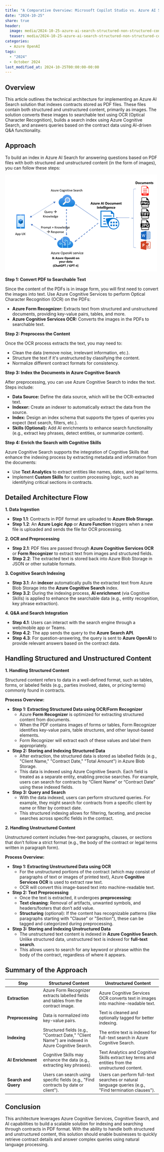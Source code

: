 ```yaml
---
title: "A Comparative Overview: Microsoft Copilot Studio vs. Azure AI Studio"
date: "2024-10-25"
share: true
header:
  image: media/2024-10-25-azure-ai-search-structured-non-structured-content/01.png
  teaser: media/2024-10-25-azure-ai-search-structured-non-structured-content/01.png
categories:
  - Azure OpenAI
tags:
  - "2024"
  - October 2024
last_modified_at: 2024-10-25T00:00:00-00:00
---
```

## Overview

This article outlines the technical architecture for implementing an Azure AI Search solution that indexes contracts stored as PDF files. These files contain both structured and unstructured content, primarily as images. The solution converts these images to searchable text using OCR (Optical Character Recognition), builds a search index using Azure Cognitive Search, and answers queries based on the contract data using AI-driven Q&A functionality.

## Approach

To build an index in Azure AI Search for answering questions based on PDF files with both structured and unstructured content (in the form of images), you can follow these steps:

![](/media/2024-10-25-azure-ai-search-structured-non-structured-content/01.png)

**Step 1: Convert PDF to Searchable Text**

Since the content of the PDFs is in image form, you will first need to convert the images into text. Use Azure Cognitive Services to perform Optical Character Recognition (OCR) on the PDFs:

- **Azure Form Recognizer:** Extracts text from structured and unstructured documents, providing key-value pairs, tables, and more.
- **Azure Cognitive Services OCR:** Converts the images in the PDFs to searchable text.

**Step 2: Preprocess the Content**

Once the OCR process extracts the text, you may need to:

- Clean the data (remove noise, irrelevant information, etc.).
- Structure the text if it's unstructured by classifying the content.
- Normalize different contract formats for consistency.

**Step 3: Index the Documents in Azure Cognitive Search**

After preprocessing, you can use Azure Cognitive Search to index the text. Steps include:

- **Data Source:** Define the data source, which will be the OCR-extracted text.
- **Indexer:** Create an indexer to automatically extract the data from the source.
- **Index:** Design an index schema that supports the types of queries you expect (text search, filters, etc.).
- **Skills (Optional):** Add AI enrichments to enhance search functionality (e.g., extract key phrases, detect entities, or summarize content).

**Step 4: Enrich the Search with Cognitive Skills**

Azure Cognitive Search supports the integration of Cognitive Skills that enhance the indexing process by extracting metadata and information from the documents:

- Use **Text Analytics** to extract entities like names, dates, and legal terms.
- Implement **Custom Skills** for custom processing logic, such as identifying critical sections in contracts.

## Detailed Architecture Flow

**1. Data Ingestion**

- **Step 1.1**: Contracts in PDF format are uploaded to **Azure Blob Storage**.
- **Step 1.2**: An **Azure Logic App** or **Azure Function** triggers when a new file is uploaded and sends the file for OCR processing.

**2. OCR and Preprocessing**

- **Step 2.1**: PDF files are passed through **Azure Cognitive Services OCR** or **Form Recognizer** to extract text from images and structured fields.
- **Step 2.2**: The extracted text is stored back into Azure Blob Storage in JSON or other suitable formats.

**3. Cognitive Search Indexing**

- **Step 3.1**: An **indexer** automatically pulls the extracted text from Azure Blob Storage into the **Azure Cognitive Search** index.
- **Step 3.2**: During the indexing process, **AI enrichment** (via Cognitive Skills) is applied to enhance the searchable data (e.g., entity recognition, key phrase extraction).

**4. Q&A and Search Integration**

- **Step 4.1**: Users can interact with the search engine through a web/mobile app or Teams.
- **Step 4.2**: The app sends the query to the **Azure Search API**.
- **Step 4.3**: For question-answering, the query is sent to **Azure OpenAI** to provide relevant answers based on the contract data.

## Handling Structured and Unstructured Content

**1. Handling Structured Content**

Structured content refers to data in a well-defined format, such as tables, forms, or labeled fields (e.g., parties involved, dates, or pricing terms) commonly found in contracts.

**Process Overview:**

- **Step 1: Extracting Structured Data using OCR/Form Recognizer**
  - Azure **Form Recognizer** is optimized for extracting structured content from documents.
  - When the PDF contains images of forms or tables, Form Recognizer identifies key-value pairs, table structures, and other layout-based elements.
  - Form Recognizer will extract each of these values and label them appropriately.
- **Step 2: Storing and Indexing Structured Data**
  - After extraction, the structured data is stored as labelled fields (e.g., "Client Name," "Contract Date," "Total Amount") in Azure Blob Storage.
  - This data is indexed using Azure Cognitive Search. Each field is treated as a separate entity, enabling precise searches. For example, users can search for contracts by “Client Name” or “Contract Date” using these indexed fields.
- **Step 3: Query and Search**
  - With the data indexed, users can perform structured queries. For example, they might search for contracts from a specific client by name or filter by contract date.
  - This structured indexing allows for filtering, faceting, and precise searches across specific fields in the contract.

**2. Handling Unstructured Content**

Unstructured content includes free-text paragraphs, clauses, or sections that don’t follow a strict format (e.g., the body of the contract or legal terms written in paragraph form).

**Process Overview:**

- **Step 1: Extracting Unstructured Data using OCR**
  - For the unstructured portions of the contract (which may consist of paragraphs of text or images of printed text), Azure **Cognitive Services OCR** is used to extract raw text.
  - OCR will convert this image-based text into machine-readable text.
- **Step 2: Text Preprocessing**
  - Once the text is extracted, it undergoes **preprocessing**:
  - **Text cleaning**: Removal of artifacts, unwanted symbols, and headers/footers that don’t add value.
  - **Structuring** (optional): If the content has recognizable patterns (like paragraphs starting with "Clause" or "Section"), these can be tagged and categorized during preprocessing.
- **Step 3: Storing and Indexing Unstructured Data**
  - The unstructured text content is indexed in **Azure Cognitive Search**. Unlike structured data, unstructured text is indexed for **full-text search**.
  - This allows users to search for any keyword or phrase within the body of the contract, regardless of where it appears.

## Summary of the Approach

| **Step** | **Structured Content** | **Unstructured Content** |
| --- | --- | --- |
| **Extraction** | Azure Form Recognizer extracts labelled fields and tables from the contract image. | Azure Cognitive Services OCR converts text in images into machine-readable text. |
| **Preprocessing** | Data is normalized into key-value pairs. | Text is cleaned and optionally tagged for better indexing. |
| **Indexing** | Structured fields (e.g., "Contract Date," "Client Name") are indexed in Azure Cognitive Search. | The entire text is indexed for full-text search in Azure Cognitive Search. |
| **AI Enrichment** | Cognitive Skills may enhance the data (e.g., extracting key phrases). | Text Analytics and Cognitive Skills extract key terms and entities from the unstructured content. |
| **Search and Query** | Users can search using specific fields (e.g., "Find contracts by date or client"). | Users can perform full-text searches or natural language queries (e.g., "Find termination clauses"). |

## Conclusion

This architecture leverages Azure Cognitive Services, Cognitive Search, and AI capabilities to build a scalable solution for indexing and searching through contracts in PDF format. With the ability to handle both structured and unstructured content, this solution should enable businesses to quickly retrieve contract details and answer complex queries using natural language processing.